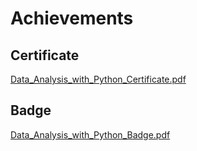 

# Achievements
## Certificate
[Data_Analysis_with_Python_Certificate.pdf](https://prod-files-secure.s3.us-west-2.amazonaws.com/03e82b26-cccb-4906-bb56-adabcbdc0655/1aa3a050-2338-4a85-85d5-899bad17a31c/Data_Analysis_with_Python_Certificate.pdf?X-Amz-Algorithm=AWS4-HMAC-SHA256&X-Amz-Content-Sha256=UNSIGNED-PAYLOAD&X-Amz-Credential=ASIAZI2LB466YQ5PKJQ6%2F20250204%2Fus-west-2%2Fs3%2Faws4_request&X-Amz-Date=20250204T111219Z&X-Amz-Expires=3600&X-Amz-Security-Token=IQoJb3JpZ2luX2VjEBMaCXVzLXdlc3QtMiJIMEYCIQCHhZI3GnPQQjpgY8APaVGPLFiFFvvlXyFGm38WAhNG%2FQIhAN267gCNpvYhmKTkT0fEHCRtCf0SK8EcY7lWh5wUQgcQKv8DCCwQABoMNjM3NDIzMTgzODA1IgzkttGphWIomzbUt6gq3AP9vHyyhznbBdbEZ7x4GrcqiM4XHuf9Nj3Et%2FOQJPPGPRpl61xr2fwPzYaqwUEbOTT03uO7XAY%2BnGvMo6vNeNl3A2fWY9i%2BywHtN0HXfkgBYQLqL72DWQgjMVXpHXSjqxQWNvqIbgMmSDJ77WRKOh1muprC2vgl9zsZw00L7Fyv1sznslWK562i%2B%2FRJG7Zad2EutYp9lR9f3pKwylfvcNIKoswecvP4sWR6SxyefkQEPjVXet9srKh%2FiPULnbnBhzqk6hXpj%2Bt8kJQzoPWLQMje1tyNqR9YPJtt04WflsJJH4d%2BCV9aJHFErGIBKIiVoNh8%2BhXlHFpA3XZRFDAMXk%2BI0aZDD8GPe1B3OabnCoy6b1EybHxTRD%2Brab40L8SrGY4i2LxcJivUN8LjNNn9O37N8fZ5izGGf6%2BRAVjPal4eZI1wz1OmE6SGE1e9Qn3%2Bn9WE1nyNg40qGu700360aAdOVHWYbKMoGAWbm%2BIQX%2Bp4ioukv5YYYzMIZw6Z1W1Zht1irW7pMzAHJ0W3jITa2h6oOsXAXzChtmFSs6YedUQAbzpiu%2FS4S4kVuB3JzFJMSHEUJWn8z2SxVEOhVNHug3odPYYkS6x46eBvuYccPxYqYuRITxQNpn1s3VMQUzDW5Ye9BjqkAbaMjFj8koqOHkmdf7k%2B1yaYNsL6YTU6tueF95G77h3LlQ1TVu6SVp1ip640DRvGvBCCXExcf0teH17dekpPSX7d%2Bj2mX3JJp%2BKEG8ltyrV4kAtzQC%2B4xKo76VWFADgFkaozwj0C7n%2BFjJBwJcXsTjMBYhfaTxpBs%2F87qP2eieHhaXPWFDHXPdkeYMzqcbmFz5MVZoFmdox6sb6yJQBoa%2BRuR6id&X-Amz-Signature=97432cc3ece931a678d4d67f71ff51a550a3d8b3862cb8f24bc0aabaf8210cc8&X-Amz-SignedHeaders=host&x-id=GetObject)
## Badge
[Data_Analysis_with_Python_Badge.pdf](https://prod-files-secure.s3.us-west-2.amazonaws.com/03e82b26-cccb-4906-bb56-adabcbdc0655/4fa9bcf8-b584-40dd-8775-c0bfadf6a6f0/Data_Analysis_with_Python_Badge.pdf?X-Amz-Algorithm=AWS4-HMAC-SHA256&X-Amz-Content-Sha256=UNSIGNED-PAYLOAD&X-Amz-Credential=ASIAZI2LB466YQ5PKJQ6%2F20250204%2Fus-west-2%2Fs3%2Faws4_request&X-Amz-Date=20250204T111219Z&X-Amz-Expires=3600&X-Amz-Security-Token=IQoJb3JpZ2luX2VjEBMaCXVzLXdlc3QtMiJIMEYCIQCHhZI3GnPQQjpgY8APaVGPLFiFFvvlXyFGm38WAhNG%2FQIhAN267gCNpvYhmKTkT0fEHCRtCf0SK8EcY7lWh5wUQgcQKv8DCCwQABoMNjM3NDIzMTgzODA1IgzkttGphWIomzbUt6gq3AP9vHyyhznbBdbEZ7x4GrcqiM4XHuf9Nj3Et%2FOQJPPGPRpl61xr2fwPzYaqwUEbOTT03uO7XAY%2BnGvMo6vNeNl3A2fWY9i%2BywHtN0HXfkgBYQLqL72DWQgjMVXpHXSjqxQWNvqIbgMmSDJ77WRKOh1muprC2vgl9zsZw00L7Fyv1sznslWK562i%2B%2FRJG7Zad2EutYp9lR9f3pKwylfvcNIKoswecvP4sWR6SxyefkQEPjVXet9srKh%2FiPULnbnBhzqk6hXpj%2Bt8kJQzoPWLQMje1tyNqR9YPJtt04WflsJJH4d%2BCV9aJHFErGIBKIiVoNh8%2BhXlHFpA3XZRFDAMXk%2BI0aZDD8GPe1B3OabnCoy6b1EybHxTRD%2Brab40L8SrGY4i2LxcJivUN8LjNNn9O37N8fZ5izGGf6%2BRAVjPal4eZI1wz1OmE6SGE1e9Qn3%2Bn9WE1nyNg40qGu700360aAdOVHWYbKMoGAWbm%2BIQX%2Bp4ioukv5YYYzMIZw6Z1W1Zht1irW7pMzAHJ0W3jITa2h6oOsXAXzChtmFSs6YedUQAbzpiu%2FS4S4kVuB3JzFJMSHEUJWn8z2SxVEOhVNHug3odPYYkS6x46eBvuYccPxYqYuRITxQNpn1s3VMQUzDW5Ye9BjqkAbaMjFj8koqOHkmdf7k%2B1yaYNsL6YTU6tueF95G77h3LlQ1TVu6SVp1ip640DRvGvBCCXExcf0teH17dekpPSX7d%2Bj2mX3JJp%2BKEG8ltyrV4kAtzQC%2B4xKo76VWFADgFkaozwj0C7n%2BFjJBwJcXsTjMBYhfaTxpBs%2F87qP2eieHhaXPWFDHXPdkeYMzqcbmFz5MVZoFmdox6sb6yJQBoa%2BRuR6id&X-Amz-Signature=2ed32af3a90a14170bec0a32d71ab62409d2b470161a579e65182aceec1d816f&X-Amz-SignedHeaders=host&x-id=GetObject)
